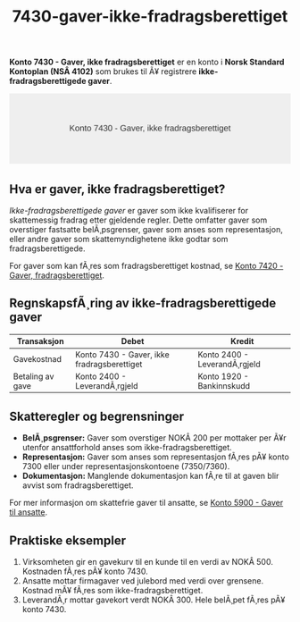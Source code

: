 ﻿---
title: "7430-gaver-ikke-fradragsberettiget"
meta_title: "7430-gaver-ikke-fradragsberettiget"
meta_description: "**Konto 7430 - Gaver, ikke fradragsberettiget** er en konto i **Norsk Standard Kontoplan (NSÂ 4102)** som brukes til Ã¥ registrere **ikke-fradragsberettigede ga..."
slug: 7430-gaver-ikke-fradragsberettiget
type: blog
layout: pages/single
---

**Konto 7430 - Gaver, ikke fradragsberettiget** er en konto i **Norsk Standard Kontoplan (NSÂ 4102)** som brukes til Ã¥ registrere **ikke-fradragsberettigede gaver**.

![Illustrasjon av konto 7430 Gaver, ikke fradragsberettiget](7430-gaver-ikke-fradragsberettiget-image.svg)

## Hva er gaver, ikke fradragsberettiget?

*Ikke-fradragsberettigede gaver* er gaver som ikke kvalifiserer for skattemessig fradrag etter gjeldende regler. Dette omfatter gaver som overstiger fastsatte belÃ¸psgrenser, gaver som anses som representasjon, eller andre gaver som skattemyndighetene ikke godtar som fradragsberettigede.

For gaver som kan fÃ¸res som fradragsberettiget kostnad, se [Konto 7420 - Gaver, fradragsberettiget](/blogs/kontoplan/7420-gaver-fradragsberettiget "Konto 7420 - Gaver, fradragsberettiget").

## RegnskapsfÃ¸ring av ikke-fradragsberettigede gaver

| Transaksjon             | Debet                                        | Kredit                       |
|-------------------------|----------------------------------------------|------------------------------|
| Gavekostnad             | Konto 7430 - Gaver, ikke fradragsberettiget  | Konto 2400 - LeverandÃ¸rgjeld |
| Betaling av gave        | Konto 2400 - LeverandÃ¸rgjeld                 | Konto 1920 - Bankinnskudd    |

## Skatteregler og begrensninger

* **BelÃ¸psgrenser:** Gaver som overstiger NOKÂ 200 per mottaker per Ã¥r utenfor ansattforhold anses som ikke-fradragsberettiget.
* **Representasjon:** Gaver som anses som representasjon fÃ¸res pÃ¥ konto 7300 eller under representasjonskontoene (7350/7360).
* **Dokumentasjon:** Manglende dokumentasjon kan fÃ¸re til at gaven blir avvist som fradragsberettiget.

For mer informasjon om skattefrie gaver til ansatte, se [Konto 5900 - Gaver til ansatte](/blogs/kontoplan/5900-gaver-til-ansatte "Konto 5900 - Gaver til ansatte").

## Praktiske eksempler

1. Virksomheten gir en gavekurv til en kunde til en verdi av NOKÂ 500. Kostnaden fÃ¸res pÃ¥ konto 7430.
2. Ansatte mottar firmagaver ved julebord med verdi over grensene. Kostnad mÃ¥ fÃ¸res som ikke-fradragsberettiget.
3. LeverandÃ¸r mottar gavekort verdt NOKÂ 300. Hele belÃ¸pet fÃ¸res pÃ¥ konto 7430.
